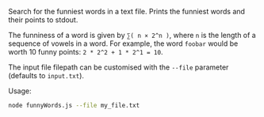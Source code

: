 Search for the funniest words in a text file. Prints the funniest words and their points to stdout.

The funniness of a word is given by `∑( n × 2^n )`, where `n` is the length of a sequence of vowels in a word. For example, the word `foobar` would be worth 10 funny points: `2 * 2^2 + 1 * 2^1 = 10`.

The input file filepath can be customised with the `--file` parameter (defaults to `input.txt`).

Usage:

```bash
node funnyWords.js --file my_file.txt
```
